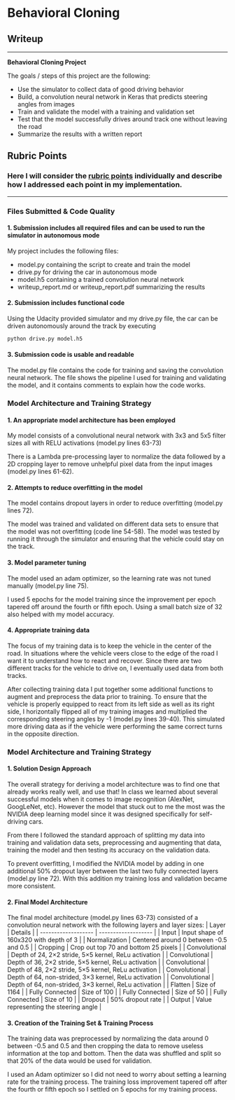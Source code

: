 # **Behavioral Cloning** 

## Writeup 

---

**Behavioral Cloning Project**

The goals / steps of this project are the following:
* Use the simulator to collect data of good driving behavior
* Build, a convolution neural network in Keras that predicts steering angles from images
* Train and validate the model with a training and validation set
* Test that the model successfully drives around track one without leaving the road
* Summarize the results with a written report

## Rubric Points
### Here I will consider the [rubric points](https://review.udacity.com/#!/rubrics/432/view) individually and describe how I addressed each point in my implementation.  

---
### Files Submitted & Code Quality

#### 1. Submission includes all required files and can be used to run the simulator in autonomous mode

My project includes the following files:
* model.py containing the script to create and train the model
* drive.py for driving the car in autonomous mode
* model.h5 containing a trained convolution neural network 
* writeup_report.md or writeup_report.pdf summarizing the results

#### 2. Submission includes functional code
Using the Udacity provided simulator and my drive.py file, the car can be driven autonomously around the track by executing 
```sh
python drive.py model.h5
```

#### 3. Submission code is usable and readable

The model.py file contains the code for training and saving the convolution neural network. The file shows the pipeline I used for training and validating the model, and it contains comments to explain how the code works.

### Model Architecture and Training Strategy

#### 1. An appropriate model architecture has been employed

My model consists of a convolutional neural network with 3x3 and 5x5 filter sizes all with RELU activations (model.py lines 63-73) 

There is a Lambda pre-processing layer to normalize the data followed by a 2D cropping layer to remove unhelpful pixel data from the input images (model.py lines 61-62). 

#### 2. Attempts to reduce overfitting in the model

The model contains dropout layers in order to reduce overfitting (model.py lines 72). 

The model was trained and validated on different data sets to ensure that the model was not overfitting (code line 54-58). The model was tested by running it through the simulator and ensuring that the vehicle could stay on the track.

#### 3. Model parameter tuning

The model used an adam optimizer, so the learning rate was not tuned manually (model.py line 75).

I used 5 epochs for the model training since the improvement per epoch tapered off around the fourth or fifth epoch. Using a small batch size of 32 also helped with my model accuracy.

#### 4. Appropriate training data

The focus of my training data is to keep the vehicle in the center of the road. In situations where the vehicle veers close to the edge of the road I want it to understand how to react and recover. Since there are two different tracks for the vehicle to drive on, I eventually used data from both tracks.

After collecting training data I put together some additional functions to augment and preprocess the data prior to training. To ensure that the vehicle is properly equipped to react from its left side as well as its right side, I horizontally flipped all of my training images and multiplied the corresponding steering angles by -1 (model.py lines 39-40). This simulated more driving data as if the vehicle were performing the same correct turns in the opposite direction.
### Model Architecture and Training Strategy

#### 1. Solution Design Approach

The overall strategy for deriving a model architecture was to find one that already works really well, and use that! In class we learned about several successful models when it comes to image recognition (AlexNet, GoogLeNet, etc). However the model that stuck out to me the most was the NVIDIA deep learning model since it was designed specifically for self-driving cars.

From there I followed the standard approach of splitting my data into training and validation data sets, preprocessing and augmenting that data, training the model and then testing its accuracy on the validation data.

To prevent overfitting, I modified the NVIDIA model by adding in one additional 50% dropout layer between the last two fully connected layers (model.py line 72). With this addition my training loss and validation became more consistent. 

#### 2. Final Model Architecture

The final model architecture (model.py lines 63-73) consisted of a convolution neural network with the following layers and layer sizes:
| Layer | Details |
| ------------------- | ------------------- |
| Input | Input shape of 160x320 with depth of 3 |
| Normalization | Centered around 0 between -0.5 and 0.5 |
| Cropping | Crop out top 70 and bottom 25 pixels |
| Convolutional | Depth of 24, 2×2 stride, 5×5 kernel, ReLu activation |
| Convolutional | Depth of 36, 2×2 stride, 5×5 kernel, ReLu activation |
| Convolutional | Depth of 48, 2×2 stride, 5×5 kernel, ReLu activation |
| Convolutional | Depth of 64, non-strided, 3×3 kernel, ReLu activation |
| Convolutional | Depth of 64, non-strided, 3×3 kernel, ReLu activation |
| Flatten | Size of 1164 |
| Fully Connected | Size of 100 |
| Fully Connected | Size of 50 |
| Fully Connected | Size of 10 |
| Dropout | 50% dropout rate |
| Output | Value representing the steering angle |

#### 3. Creation of the Training Set & Training Process


The training data was preprocessed by normalizing the data around 0 between -0.5 and 0.5 and then cropping the data to remove useless information at the top and bottom. Then the data was shuffled and split so that 20% of the data would be used for validation.

I used an Adam optimizer so I did not need to worry about setting a learning rate for the training process. The training loss improvement tapered off after the fourth or fifth epoch so I settled on 5 epochs for my training process.
